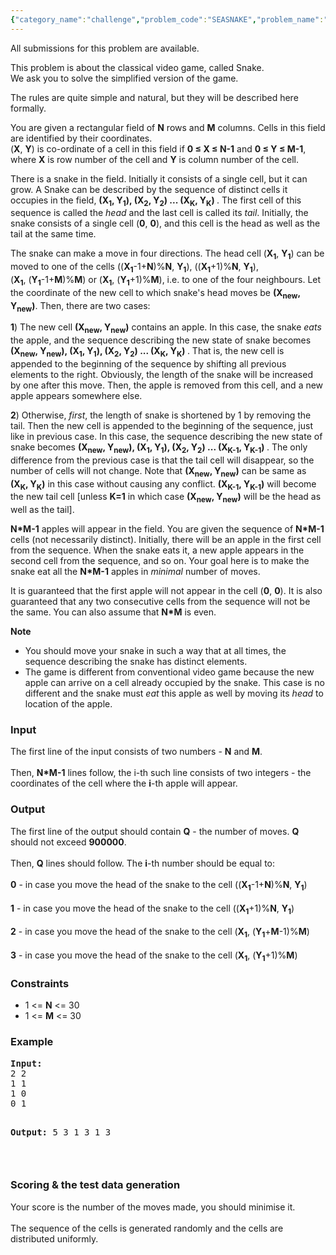 ```yaml
---
{"category_name":"challenge","problem_code":"SEASNAKE","problem_name":"Sereja and Snake","languages_supported":{"0":"C","1":"CPP14","2":"JAVA","3":"PYTH","4":"PYTH 3.5","5":"CS2","6":"PAS fpc","7":"PAS gpc","8":"RUBY","9":"PHP","10":"GO","11":"NODEJS","12":"HASK","13":"SCALA","14":"D","15":"PERL","16":"FORT","17":"WSPC","18":"ADA","19":"CAML","20":"ICK","21":"BF","22":"ASM","23":"CLPS","24":"PRLG","25":"ICON","26":"SCM qobi","27":"PIKE","28":"ST","29":"NICE","30":"LUA","31":"BASH","32":"NEM","33":"LISP sbcl","34":"LISP clisp","35":"SCM guile","36":"JS","37":"ERL","38":"TCL","39":"PERL6","40":"TEXT","41":"CLOJ","42":"FS"},"max_timelimit":1,"source_sizelimit":50000,"problem_author":"sereja","problem_tester":"xcwgf666","date_added":"8-08-2013","tags":{"0":"challenge","1":"sept13","2":"sereja"},"editorial_url":"http://discuss.codechef.com/problems/SEASNAKE","time":{"view_start_date":1379324373,"submit_start_date":1379324373,"visible_start_date":1379323800,"end_date":1735669800},"is_direct_submittable":false,"layout":"problem"}
---
```

<span class="solution-visible-txt">All submissions for this problem are available.</span><p>This problem is about the classical video game, called Snake.<br />We ask you to solve the simplified version of the game.</p>
<p>The rules are quite simple and natural, but they will be described here formally.</p>
<p>You are given a rectangular field of <b>N</b> rows and <b>M</b> columns. Cells in this field are identified by their coordinates.<br />
(<b>X</b>, <b>Y</b>) is co-ordinate of a cell in this field if <b>0 ≤ X ≤ N-1</b> and <b>0 ≤ Y ≤ M-1</b>, where <b>X</b> is row number of the cell and <b>Y</b> is column number of the cell.</p>
<p>There is a snake in the field. Initially it consists of a single cell, but it can grow. A Snake can be described by the sequence of distinct cells it occupies in the field, <b>(X<sub>1</sub>, Y<sub>1</sub>), (X<sub>2</sub>, Y<sub>2</sub>) ... (X<sub>K</sub>, Y<sub>K</sub>) </b>. The first cell of this sequence is called the <i>head</i> and the last cell is called its <i>tail</i>. Initially, the snake consists of a single cell (<b>0</b>, <b>0</b>), and this cell is the head as well as the tail at the same time.</p>
<p>
The snake can make a move in four directions. The head cell (<b>X<sub>1</sub></b>, <b>Y<sub>1</sub></b>) can be moved to one of the cells ((<b>X<sub>1</sub></b>-1+<b>N</b>)%<b>N</b>, <b>Y<sub>1</sub></b>), ((<b>X<sub>1</sub></b>+1)%<b>N</b>, <b>Y<sub>1</sub></b>),<br />
(<b>X<sub>1</sub></b>, (<b>Y<sub>1</sub></b>-1+<b>M</b>)%<b>M</b>) or (<b>X<sub>1</sub></b>, (<b>Y<sub>1</sub></b>+1)%<b>M</b>), i.e. to one of the four neighbours. Let the coordinate of the new cell to which snake's head moves be <b>(X<sub>new</sub>, Y<sub>new</sub>)</b>. Then, there are two cases:</p>
<p>
<b>1</b>) The new cell <b>(X<sub>new</sub>, Y<sub>new</sub>)</b> contains an apple. In this case, the snake <i>eats</i> the apple, and the sequence describing the new state of snake becomes <b>(X<sub>new</sub>, Y<sub>new</sub>), (X<sub>1</sub>, Y<sub>1</sub>), (X<sub>2</sub>, Y<sub>2</sub>) ... (X<sub>K</sub>, Y<sub>K</sub>) </b>. That is, the new cell is appended to the beginning of the sequence by shifting all previous elements to the right. Obviously, the length of the snake will be increased by one after this move. Then, the apple is removed from this cell, and a new apple appears somewhere else.</p>
<p>
<b>2</b>) Otherwise, <i>first</i>, the length of snake is shortened by 1 by removing the tail. Then the new cell is appended to the beginning of the sequence, just like in previous case. In this case, the sequence describing the new state of snake becomes <b>(X<sub>new</sub>, Y<sub>new</sub>), (X<sub>1</sub>, Y<sub>1</sub>), (X<sub>2</sub>, Y<sub>2</sub>) ... (X<sub>K-1</sub>, Y<sub>K-1</sub>) </b>. The only difference from the previous case is that the tail cell will disappear, so the number of cells will not change. Note that <b>(X<sub>new</sub>, Y<sub>new</sub>)</b> can be same as <b>(X<sub>K</sub>, Y<sub>K</sub>)</b> in this case without causing any conflict. <b>(X<sub>K-1</sub>, Y<sub>K-1</sub>)</b> will become the new tail cell [unless <b>K=1</b> in which case <b>(X<sub>new</sub>, Y<sub>new</sub>)</b> will be the head as well as the tail].</p>
<p><b>N*M-1</b> apples will appear in the field. You are given the sequence of <b>N*M-1</b> cells (not necessarily distinct). Initially, there will be an apple in the first cell from the sequence. When the snake eats it, a new apple appears in the second cell from the sequence, and so on. Your goal here is to make the snake eat all the <b>N*M-1</b> apples in <i>minimal</i> number of moves.</p>
<p>It is guaranteed that the first apple will not appear in the cell (<b>0</b>, <b>0</b>). It is also guaranteed that any two consecutive cells from the sequence will not be the same. You can also assume that <b>N*M</b> is even.</p>
<p>
<b>Note</b></p>
<ul>
<li>You should move your snake in such a way that at all times, the sequence describing the snake has distinct elements.</li>
<li>The game is different from conventional video game because the new apple can arrive on a cell already occupied by the snake. This case is no different and the snake must <i>eat</i> this apple as well by moving its <i>head</i> to location of the apple.</li>
</ul>
<h3>Input</h3>
<p>The first line of the input consists of two numbers - <b>N</b> and <b>M</b>.<br /><br />
Then, <b>N*M-1</b> lines follow, the i-th such line consists of two integers - the coordinates of the cell where the <b>i</b>-th apple will appear.</p>
<h3>Output</h3>
<p>The first line of the output should contain <b>Q</b> - the number of moves. <b>Q</b> should not exceed <b>900000</b>.<br /><br />
Then, <b>Q</b> lines should follow. The <b>i</b>-th number should be equal to:<br /><br />
<b>0</b> - in case you move the head of the snake to the cell ((<b>X<sub>1</sub></b>-1+<b>N</b>)%<b>N</b>, <b>Y<sub>1</sub></b>)<br /><br />
<b>1</b> - in case you move the head of the snake to the cell ((<b>X<sub>1</sub></b>+1)%<b>N</b>, <b>Y<sub>1</sub></b>)<br /><br />
<b>2</b> - in case you move the head of the snake to the cell (<b>X<sub>1</sub></b>, (<b>Y<sub>1</sub></b>+<b>M</b>-1)%<b>M</b>)<br /><br />
<b>3</b> - in case you move the head of the snake to the cell (<b>X<sub>1</sub></b>, (<b>Y<sub>1</sub></b>+1)%<b>M</b>)<br /></p>
<h3>Constraints</h3>
<p><ul>
<li>1 &lt;= <b>N</b> &lt;= 30</li>
<li>1 &lt;= <b>M</b> &lt;= 30</li>
</ul>
</p>
<h3>Example</h3>
<pre><b>Input:</b>
2 2
1 1
1 0
0 1

<b>Output:</b>
5
3 1 3 1 3

</pre><h3>Scoring &amp; the test data generation</h3>
<p>Your score is the number of the moves made, you should minimise it.<br /><br />
The sequence of the cells is generated randomly and the cells are distributed uniformly.</p>
